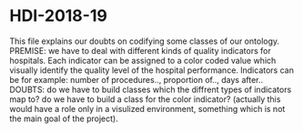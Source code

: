 # HDI-2018-19
This file explains our doubts on codifying some classes of our ontology.
PREMISE: 
we have to deal with different kinds of quality indicators for hospitals. 
Each indicator can be assigned to a color coded value which visually identify the quality level of the hospital performance.
Indicators can be for example: number of procedures.., proportion of.., days after..
DOUBTS:
do we have to build classes which the diffrent types of indicators map to?
do we have to build a class for the color indicator? (actually this would have a role only in a visulized environment, 
something which is not the main goal of the project).
